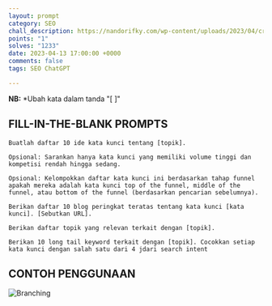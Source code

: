 ```yaml
---
layout: prompt
category: SEO
chall_description: https://nandorifky.com/wp-content/uploads/2023/04/cropped-Nando-Rifky-Header.png
points: "1"
solves: "1233"
date: 2023-04-13 17:00:00 +0000
comments: false
tags: SEO ChatGPT

---
```


**NB:** *Ubah kata dalam tanda "[ ]"

## FILL-IN-THE-BLANK **PROMPTS**

```
Buatlah daftar 10 ide kata kunci tentang [topik].

Opsional: Sarankan hanya kata kunci yang memiliki volume tinggi dan kompetisi rendah hingga sedang.

Opsional: Kelompokkan daftar kata kunci ini berdasarkan tahap funnel apakah mereka adalah kata kunci top of the funnel, middle of the funnel, atau bottom of the funnel (berdasarkan pencarian sebelumnya).
```

```
Berikan daftar 10 blog peringkat teratas tentang kata kunci [kata kunci]. [Sebutkan URL].
```

```
Berikan daftar topik yang relevan terkait dengan [topik].
```

```
Berikan 10 long tail keyword terkait dengan [topik]. Cocokkan setiap kata kunci dengan salah satu dari 4 jdari search intent
```

## CONTOH PENGGUNAAN
![Branching](https://iili.io/Hveyk7t.png)